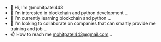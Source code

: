 - 👋 Hi, I’m @mohitpatel443
- 👀 I’m interested in blockchain and python development ...
- 🌱 I’m currently learning blockchain and python ...
- 💞️ I’m looking to collaborate on companies that can smartly provide me training and job ...
- 📫 How to reach me mohitpatel443@gmail.com...

<!---
mohitpatel443/mohitpatel443 is a ✨ special ✨ repository because its `README.md` (this file) appears on your GitHub profile.
You can click the Preview link to take a look at your changes.
--->
